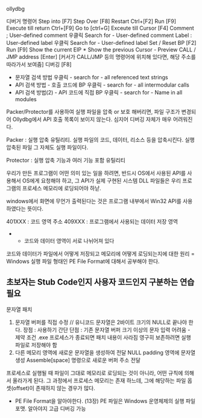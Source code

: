 ollydbg

디버거 명령어
Step into [F7]
Step Over [F8]
Restart Ctrl+[F2]
Run [F9]
Execute till return Ctrl+[F9]
Go to [ctrl+G]
Exceute till Cursor [F4]
Comment ;
User-defined comment 우클릭 Search for - User-defined comment
Label :
User-defined label 우클릭 Search for - User-defined label
Set / Reset BP [F2]
Run [F9]
Show the current EIP *
Show the previous Cursor -
Preview CALL / JMP address [Enter] [커서가 CALL/JMP 등의 명령어에 위치해 있다면, 해당 주소를 따라가서 보여줌]
디버깅 [F8]

- 문자열 검색 방법
우클릭 - search for - all referenced text strings
- API 검색 방법 - 호출 코드에 BP
우클릭 - search for - all intermodular calls
- API 검색 방법(2) - API 코드에 직접 BP
우클릭 - search for - Name in all modules

Packer/Protector를 사용하여 실행 파일을 압축 or 보호 해버리면,
파일 구조가 변경되어 Ollydbg에서 API 호출 목록이 보이지 않는다.
심지어 디버깅 자체가 매우 어려워진다.

Packer : 실행 압축 유틸리티. 실행 파일의 코드, 데이터, 리소스 등을 압축시킨다.
실행 압축된 파일 그 자체도 실행 파일이다.

Protector : 실행 압축 기능과 여러 기능 포함 유틸리티

우리가 만든 프로그램이 어떤 의미 있는 일을 하려면, 반드시 OS에서 사용된 API를 사용해서 OS에게 요청해야 하고,
그 API가 실제 구현된 시스템 DLL 파일들은 우리 프로그램의 프로세스 메모리에 로딩되어야 하낟.

windows에서 화면에 무언가 출력된다는 것은
프로그램 내부에서 Win32 API를 사용하였다는 뜻이다.

401XXX : 코드 영역 주소
409XXX : 프로그램에서 사용되는 데이터 저장 영역

- - 코드와 데이터 영역이 서로 나뉘어져 있다

코드와 데이터가 파일에서 어떻게 저장되고 메모리에 어떻게 로딩되는지에 대한 원리
= Windows 실행 파일 형태인 PE File Format에 대해서 공부해야 한다.

## 초보자는 Stub Code인지 사용자 코드인지 구분하는 연습 필요

문자열 패치

1. 문자열 버퍼를 직접 수정
// 유니코드 문자열은 2바이트 크기의 NULL로 끝나야 한다.
장점 : 사용하기 간단
단점 : 기존 문자열 버퍼 크기 이상의 문자 입력 어려움 - 제약 조건
.exe 프로세스가 종료되면 패치 내용이 사라짐
영구히 보존하려면 실행 파일로 저장해야 함
2. 다른 메모리 영역에 새로운 문자열을 생성하여 전달
NULL padding 영역에 문자열 생성
Assemble[space] 명령으로 새로운 버퍼 주소 전달

프로세스로 실행될 때 파일이 그대로 메모리로 로딩되는 것이 아니라, 어떤 규칙에 의해서 올라가게 된다.
그 과정에서 프로세스 메모리는 존재 하느데, 그에 해당하는 파일 옵셋(offset)이 존재하지 않는 경우가 많다.

- PE File Format을 알아야한다. (13장)
PE 파일은 Windows 운영체제의 실행 파일 포맷. 알아야지 고급 디버깅 가능